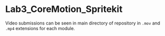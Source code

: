 # Lab3_CoreMotion_Spritekit

Video submissions can be seen in main directory of repository in `.mov` and `.mp4` extensions for each module. 
